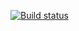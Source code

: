 [![Build status](https://ci.appveyor.com/api/projects/status/tled9f324hxfe1ut?svg=true)](https://ci.appveyor.com/project/GrishaPetrosyan1999/postmanecho)
